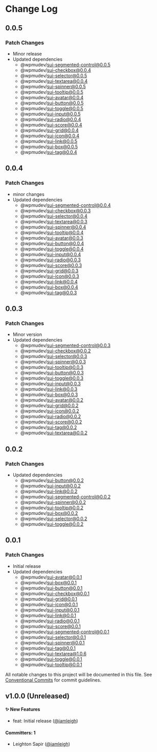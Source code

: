 # Change Log

## 0.0.5

### Patch Changes

- Minor release
- Updated dependencies
  - @wpmudev/sui-segmented-control@0.0.5
  - @wpmudev/sui-checkbox@0.0.4
  - @wpmudev/sui-selector@0.0.5
  - @wpmudev/sui-textarea@0.0.4
  - @wpmudev/sui-spinner@0.0.5
  - @wpmudev/sui-tooltip@0.0.5
  - @wpmudev/sui-avatar@0.0.4
  - @wpmudev/sui-button@0.0.5
  - @wpmudev/sui-toggle@0.0.5
  - @wpmudev/sui-input@0.0.5
  - @wpmudev/sui-radio@0.0.4
  - @wpmudev/sui-score@0.0.4
  - @wpmudev/sui-grid@0.0.4
  - @wpmudev/sui-icon@0.0.4
  - @wpmudev/sui-link@0.0.5
  - @wpmudev/sui-box@0.0.5
  - @wpmudev/sui-tag@0.0.4

## 0.0.4

### Patch Changes

- minor changes
- Updated dependencies
  - @wpmudev/sui-segmented-control@0.0.4
  - @wpmudev/sui-checkbox@0.0.3
  - @wpmudev/sui-selector@0.0.4
  - @wpmudev/sui-textarea@0.0.3
  - @wpmudev/sui-spinner@0.0.4
  - @wpmudev/sui-tooltip@0.0.4
  - @wpmudev/sui-avatar@0.0.3
  - @wpmudev/sui-button@0.0.4
  - @wpmudev/sui-toggle@0.0.4
  - @wpmudev/sui-input@0.0.4
  - @wpmudev/sui-radio@0.0.3
  - @wpmudev/sui-score@0.0.3
  - @wpmudev/sui-grid@0.0.3
  - @wpmudev/sui-icon@0.0.3
  - @wpmudev/sui-link@0.0.4
  - @wpmudev/sui-box@0.0.4
  - @wpmudev/sui-tag@0.0.3

## 0.0.3

### Patch Changes

- Minor version
- Updated dependencies
  - @wpmudev/sui-segmented-control@0.0.3
  - @wpmudev/sui-checkbox@0.0.2
  - @wpmudev/sui-selector@0.0.3
  - @wpmudev/sui-spinner@0.0.3
  - @wpmudev/sui-tooltip@0.0.3
  - @wpmudev/sui-button@0.0.3
  - @wpmudev/sui-toggle@0.0.3
  - @wpmudev/sui-input@0.0.3
  - @wpmudev/sui-link@0.0.3
  - @wpmudev/sui-box@0.0.3
  - @wpmudev/sui-avatar@0.0.2
  - @wpmudev/sui-grid@0.0.2
  - @wpmudev/sui-icon@0.0.2
  - @wpmudev/sui-radio@0.0.2
  - @wpmudev/sui-score@0.0.2
  - @wpmudev/sui-tag@0.0.2
  - @wpmudev/sui-textarea@0.0.2

## 0.0.2

### Patch Changes

- Updated dependencies
  - @wpmudev/sui-button@0.0.2
  - @wpmudev/sui-input@0.0.2
  - @wpmudev/sui-link@0.0.2
  - @wpmudev/sui-segmented-control@0.0.2
  - @wpmudev/sui-spinner@0.0.2
  - @wpmudev/sui-tooltip@0.0.2
  - @wpmudev/sui-box@0.0.2
  - @wpmudev/sui-selector@0.0.2
  - @wpmudev/sui-toggle@0.0.2

## 0.0.1

### Patch Changes

- Initial release
- Updated dependencies
  - @wpmudev/sui-avatar@0.0.1
  - @wpmudev/sui-box@0.0.1
  - @wpmudev/sui-button@0.0.1
  - @wpmudev/sui-checkbox@0.0.1
  - @wpmudev/sui-grid@0.0.1
  - @wpmudev/sui-icon@0.0.1
  - @wpmudev/sui-input@0.0.1
  - @wpmudev/sui-link@0.0.1
  - @wpmudev/sui-radio@0.0.1
  - @wpmudev/sui-score@0.0.1
  - @wpmudev/sui-segmented-control@0.0.1
  - @wpmudev/sui-selector@0.0.1
  - @wpmudev/sui-spinner@0.0.1
  - @wpmudev/sui-tag@0.0.1
  - @wpmudev/sui-textarea@1.0.6
  - @wpmudev/sui-toggle@0.0.1
  - @wpmudev/sui-tooltip@0.0.1

All notable changes to this project will be documented in this file. See
[Conventional Commits](https://conventionalcommits.org/) for commit guidelines.

## v1.0.0 (Unreleased)

#### ✨ New Features

- feat: Initial release ([@iamleigh](https://github.com/iamleigh))

#### Committers: 1

- Leighton Sapir ([@iamleigh](https://github.com/iamleigh))
